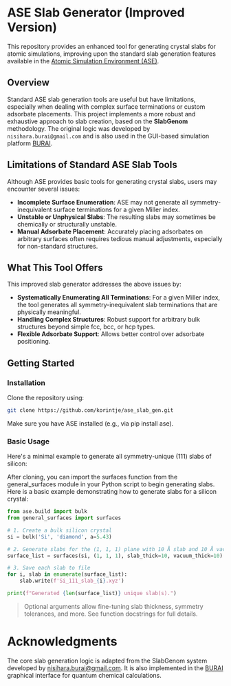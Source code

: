 # ASE Slab Generator (Improved Version)

This repository provides an enhanced tool for generating crystal slabs for atomic simulations, improving upon the standard slab generation features available in the [Atomic Simulation Environment (ASE)](https://wiki.fysik.dtu.dk/ase/).

## Overview

Standard ASE slab generation tools are useful but have limitations, especially when dealing with complex surface terminations or custom adsorbate placements. This project implements a more robust and exhaustive approach to slab creation, based on the **SlabGenom** methodology. The original logic was developed by `nisihara.burai@gmail.com` and is also used in the GUI-based simulation platform [BURAI](https://github.com/BURAI-team/burai).

## Limitations of Standard ASE Slab Tools

Although ASE provides basic tools for generating crystal slabs, users may encounter several issues:

- **Incomplete Surface Enumeration**: ASE may not generate all symmetry-inequivalent surface terminations for a given Miller index.
- **Unstable or Unphysical Slabs**: The resulting slabs may sometimes be chemically or structurally unstable.
- **Manual Adsorbate Placement**: Accurately placing adsorbates on arbitrary surfaces often requires tedious manual adjustments, especially for non-standard structures.

## What This Tool Offers

This improved slab generator addresses the above issues by:

- **Systematically Enumerating All Terminations**: For a given Miller index, the tool generates all symmetry-inequivalent slab terminations that are physically meaningful.
- **Handling Complex Structures**: Robust support for arbitrary bulk structures beyond simple fcc, bcc, or hcp types.
- **Flexible Adsorbate Support**: Allows better control over adsorbate positioning.

## Getting Started

### Installation

Clone the repository using:

```bash
git clone https://github.com/korintje/ase_slab_gen.git
```

Make sure you have ASE installed (e.g., via pip install ase).

### Basic Usage

Here's a minimal example to generate all symmetry-unique (111) slabs of silicon:

After cloning, you can import the surfaces function from the general_surfaces module in your Python script to begin generating slabs.
Here is a basic example demonstrating how to generate slabs for a silicon crystal:

```python
from ase.build import bulk
from general_surfaces import surfaces

# 1. Create a bulk silicon crystal
si = bulk('Si', 'diamond', a=5.43)

# 2. Generate slabs for the (1, 1, 1) plane with 10 Å slab and 10 Å vacuum
surface_list = surfaces(si, (1, 1, 1), slab_thick=10, vacuum_thick=10)

# 3. Save each slab to file
for i, slab in enumerate(surface_list):
    slab.write(f'Si_111_slab_{i}.xyz')

print(f"Generated {len(surface_list)} unique slab(s).")
```
> Optional arguments allow fine-tuning slab thickness, symmetry tolerances, and more. See function docstrings for full details.

# Acknowledgments
The core slab generation logic is adapted from the SlabGenom system developed by nisihara.burai@gmail.com. It is also implemented in the [BURAI](https://github.com/BURAI-team/burai) graphical interface for quantum chemical calculations.
